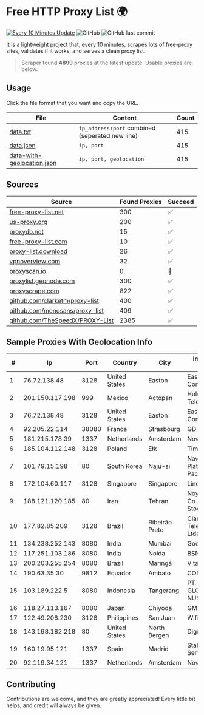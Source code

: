 
# Free HTTP Proxy List 🌍

[![Every 10 Minutes Update](https://github.com/mertguvencli/http-proxy-list/actions/workflows/main.yml/badge.svg?branch=main)](https://github.com/mertguvencli/http-proxy-list/actions/workflows/main.yml)
![GitHub](https://img.shields.io/github/license/mertguvencli/http-proxy-list)
![GitHub last commit](https://img.shields.io/github/last-commit/mertguvencli/http-proxy-list)

It is a lightweight project that, every 10 minutes, scrapes lots of free-proxy sites, validates if it works, and serves a clean proxy list.


> Scraper found **4899** proxies at the latest update. Usable proxies are below.

## Usage

Click the file format that you want and copy the URL.


|File|Content|Count|
|----|-------|-----|
|[data.txt](https://raw.githubusercontent.com/mertguvencli/http-proxy-list/main/proxy-list/data.txt)|`ip_address:port` combined (seperated new line)|415|
|[data.json](https://raw.githubusercontent.com/mertguvencli/http-proxy-list/main/proxy-list/data.json)|`ip, port`|415|
|[data-with-geolocation.json](https://raw.githubusercontent.com/mertguvencli/http-proxy-list/main/proxy-list/data-with-geolocation.json)|`ip, port, geolocation`|415|

## Sources

|Source|Found Proxies|Succeed|
|------|-------------|-------|
|[free-proxy-list.net](https://free-proxy-list.net)|300|✅|
|[us-proxy.org](https://www.us-proxy.org)|200|✅|
|[proxydb.net](http://proxydb.net)|15|✅|
|[free-proxy-list.com](https://free-proxy-list.com/?page=&port=&type%5B%5D=http&type%5B%5D=https&up_time=0&search=Search)|10|✅|
|[proxy-list.download](https://www.proxy-list.download/HTTP)|26|✅|
|[vpnoverview.com](https://vpnoverview.com/privacy/anonymous-browsing/free-proxy-servers)|32|✅|
|[proxyscan.io](https://www.proxyscan.io)|0|🚫|
|[proxylist.geonode.com](https://proxylist.geonode.com/api/proxy-list?limit=300&page=1&sort_by=lastChecked&sort_type=desc&protocols=http,https)|300|✅|
|[proxyscrape.com](https://api.proxyscrape.com/v2/?request=displayproxies&protocol=http&timeout=10000&country=all&ssl=all&anonymity=all)|822|✅|
|[github.com/clarketm/proxy-list](https://raw.githubusercontent.com/clarketm/proxy-list/master/proxy-list-raw.txt)|400|✅|
|[github.com/monosans/proxy-list](https://raw.githubusercontent.com/monosans/proxy-list/main/proxies/http.txt)|409|✅|
|[github.com/TheSpeedX/PROXY-List](https://raw.githubusercontent.com/TheSpeedX/PROXY-List/master/http.txt)|2385|✅|


## Sample Proxies With Geolocation Info

|#|Ip|Port|Country|City|Internet Service Provider|
|-|--|----|-------|----|-------------------------|
|1|76.72.138.48|3128|United States|Easton|Easton Utilities Commission|
|2|201.150.117.198|999|Mexico|Actopan|Hulux Telecomunicaciones|
|3|76.72.138.48|3128|United States|Easton|Easton Utilities Commission|
|4|92.205.22.114|38080|France|Strasbourg|GD MASS Network|
|5|181.215.178.39|1337|Netherlands|Amsterdam|NovoServe B.V.|
|6|185.104.112.148|3128|Poland|Ełk|Timeweb-Artnet|
|7|101.79.15.198|80|South Korea|Naju-si|Naver Business Platform Asia Pacific Pte. Ltd.|
|8|172.104.60.117|3128|Singapore|Singapore|Linode, LLC|
|9|188.121.120.185|80|Iran|Tehran|Noyan Abr Arvan Co. ( Private Joint Stock)|
|10|177.82.85.209|3128|Brazil|Ribeirão Preto|Claro NXT Telecomunicacoes Ltda|
|11|134.238.252.143|8080|India|Mumbai|Google LLC|
|12|117.251.103.186|8080|India|Noida|BSNL Internet|
|13|200.203.255.254|8080|Brazil|Maringá|V tal|
|14|190.63.35.30|9812|Ecuador|Ambato|CONECEL|
|15|103.189.222.5|8080|Indonesia|Tangerang|PT. WIKAPLUS GLOBAL NUSANTARA|
|16|118.27.113.167|8080|Japan|Chiyoda|GMO Internet, Inc.|
|17|122.49.208.230|3128|Philippines|San Juan|WifiCity, Inc|
|18|143.198.182.218|80|United States|North Bergen|DigitalOcean, LLC|
|19|160.19.95.121|1337|Spain|Madrid|Stallion Network Services Limited|
|20|92.119.34.121|1337|Netherlands|Amsterdam|NovoServe B.V.|



## Contributing

Contributions are welcome, and they are greatly appreciated! Every
little bit helps, and credit will always be given.

